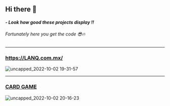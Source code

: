 ## Hi there 👋

#### *- Look how good these projects display !!*
###### Fortunately here you get the code 😎🔥
<hr>

### https://LANQ.com.mx/
![uncapped_2022-10-02 19-31-57](https://user-images.githubusercontent.com/98356486/193487355-c4e4e00b-ae8e-417e-bd73-d53091a66eaf.gif)

<hr>

### <a href="https://github.com/R0beso/Card-Game-simulation">CARD GAME</a>
![uncapped_2022-10-02 20-16-23](https://user-images.githubusercontent.com/98356486/193486542-ef8865d3-07a9-4e39-a9ac-e6348bb9314f.gif)
